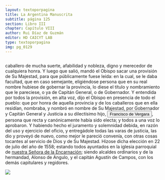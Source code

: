 ```yaml
---
layout: textoporpagina
title: La Argentina Manuscrita
subtitle: página 125
section: Libro III
chapter: Capítulo VIII
author: Rui Díaz de Guzmán
editor: HD CAICYT LAB
type: textoporpagina
img: pg_0129
---
```


<div class="row">
    <div class="column">
<p>caballero de mucha suerte, afabilidad y nobleza, digno y merecedor de cualquiera honra. Y luego que salió, mandó el Obispo sacar una provisión de Su Majestad, para que públicamente fuese leída: en la cual, se le daba facultad, que en caso semejante, eligiéndose persona que en su real nombre hubiese de gobernar la provincia, lo diese el título y nombramiento que le pareciese, o ya de Capitán General, o de Gobernador. Y entendida por todos la provisión, en alta voz, dijo el Obispo en presencia de todo el pueblo: que por honra de aquella provincia y de los caballeros que en ella residían, nombraba, y nombró en nombre de Su Majestad, por Gobernador y Capitán General y Justicia a su dilectísimo hijo, <button class="balloon" data-balloon-pos="up" data-balloon-length="large" data-balloon="Francisco Ortiz de Vergara (Sevilla, 1524 – Ciudad Zaratina de la Banda Oriental,  2 de diciembre de 1574) fue un hidalgo, Conquistador, explorador, poblador español. Hijo de Francisco de Vergara y de Beatriz de Roelas, además de hermano del teniente de gobernador del Guayrá, el capitán Ruy Díaz de Melgarejo. Fue nombrado por los vocales del cabildo asunceno gobernador interino del Río de la Plata y del Paraguay, luego del fallecimiento del predecesor Gonzalo de Mendoza, y confirmado por el obispo Pedro Fernández de la Torre, el día 22 de julio de 1558.">Francisco de Vergara</button>, persona que recta y canónicamente había sido electa; y todos a una voz lo aprobaron. Y habiendo hecho el juramento y solemnidad debida, en razón del uso y ejercicio del oficio, y entregádole todas las varas de justicia, las dio y proveyó de nuevo, como mejor le pareció convenía, con otras cosas tocantes al servicio de Dios y de Su Majestad. Hízose dicha elección en 22 de julio del año de 1558; estando todos ayuntados en la iglesia parroquial de <a href="https://recogito.pelagios.org/document/wzqxhk0h3vpikm/part/1/edit#403953a9-c06f-4edf-bf5f-9cf404028896" target="_blank">nuestra Señora de la Encarnación</a>; siendo alcaldes ordinarios y de la hermandad, Alonso de Angulo, y el capitán Agustín de Campos, con los demás capitulares y regidores.</p></div>

<div class="column"><a href="{{site.baseurl}}/assets/img/argentina_manuscrita/{{page.img}}.jpg"><img src="{{site.baseurl}}/assets/img/argentina_manuscrita/{{page.img}}.jpg"></a></div></div>